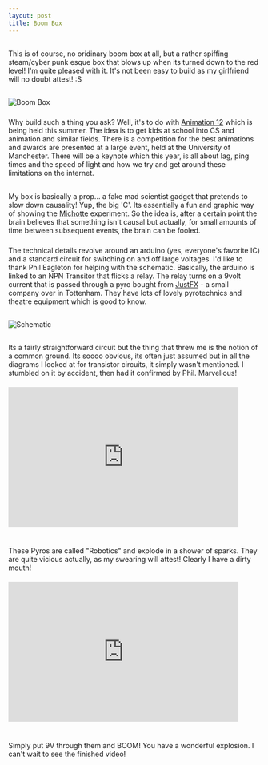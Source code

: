 ```yaml
---
layout: post
title: Boom Box
---
```


##
This is of course, no oridinary boom box at all, but a rather spiffing steam/cyber punk esque box that blows up when its turned down to the red level! I'm quite pleased with it. It's not been easy to build as my girlfriend will no doubt attest! :S

##
![Boom Box](http://farm8.staticflickr.com/7193/7076489781_7e40a2017b.jpg)

###
Why build such a thing you ask? Well, it's to do with [Animation 12](http://animation12.cs.manchester.ac.uk/) which is being held this summer. The idea is to get kids at school into CS and animation and similar fields. There is a competition for the best animations and awards are presented at a large event, held at the University of Manchester. There will be a keynote which this year, is all about lag, ping times and the speed of light and how we try and get around these limitations on the internet.

##
My box is basically a prop... a fake mad scientist gadget that pretends to slow down causality! Yup, the big 'C'. Its essentially a fun and graphic way of showing the [Michotte](http://en.wikipedia.org/wiki/Albert_Michotte) experiment. So the idea is, after a certain point the brain believes that something isn't causal but actually, for small amounts of time between subsequent events, the brain can be fooled. 

###
The technical details revolve around an arduino (yes, everyone's favorite IC) and a standard circuit for switching on and off large voltages. I'd like to thank Phil Eagleton for helping with the schematic. Basically, the arduino is linked to an NPN Transitor that flicks a relay. The relay turns on a 9volt current that is passed through a pyro bought from [JustFX](http://www.justfx.co.uk) - a small company over in Tottenham. They have lots of lovely pyrotechnics and theatre equipment which is good to know. 

##
![Schematic](http://farm8.staticflickr.com/7203/7101949535_6537774da4.jpg)

##
Its a fairly straightforward circuit but the thing that threw me is the notion of a common ground. Its soooo obvious, its often just assumed but in all the diagrams I looked at for transistor circuits, it simply wasn't mentioned. I stumbled on it by accident, then had it confirmed by Phil. Marvellous!

####
<iframe width="460" height="280" src="http://www.youtube.com/embed/BwJDT96jdZI" frameborder="0" allowfullscreen></iframe>

#
These Pyros are called "Robotics" and explode in a shower of sparks. They are quite vicious actually, as my swearing will attest! Clearly I have a dirty mouth! 

####
<iframe width="460" height="280" src="http://www.youtube.com/embed/NDQyUSc368U" frameborder="0" allowfullscreen></iframe>

#
Simply put 9V through them and BOOM! You have a wonderful explosion. I can't wait to see the finished video!

